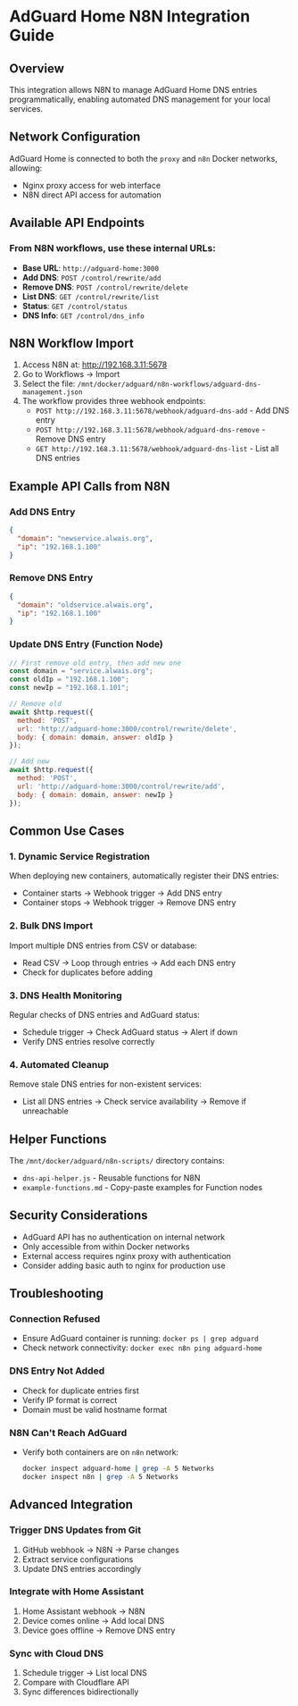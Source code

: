 # AdGuard Home N8N Integration Guide

## Overview

This integration allows N8N to manage AdGuard Home DNS entries programmatically, enabling automated DNS management for your local services.

## Network Configuration

AdGuard Home is connected to both the `proxy` and `n8n` Docker networks, allowing:
- Nginx proxy access for web interface
- N8N direct API access for automation

## Available API Endpoints

### From N8N workflows, use these internal URLs:

- **Base URL**: `http://adguard-home:3000`
- **Add DNS**: `POST /control/rewrite/add`
- **Remove DNS**: `POST /control/rewrite/delete`
- **List DNS**: `GET /control/rewrite/list`
- **Status**: `GET /control/status`
- **DNS Info**: `GET /control/dns_info`

## N8N Workflow Import

1. Access N8N at: http://192.168.3.11:5678
2. Go to Workflows → Import
3. Select the file: `/mnt/docker/adguard/n8n-workflows/adguard-dns-management.json`
4. The workflow provides three webhook endpoints:
   - `POST http://192.168.3.11:5678/webhook/adguard-dns-add` - Add DNS entry
   - `POST http://192.168.3.11:5678/webhook/adguard-dns-remove` - Remove DNS entry
   - `GET http://192.168.3.11:5678/webhook/adguard-dns-list` - List all DNS entries

## Example API Calls from N8N

### Add DNS Entry
```json
{
  "domain": "newservice.alwais.org",
  "ip": "192.168.1.100"
}
```

### Remove DNS Entry
```json
{
  "domain": "oldservice.alwais.org",
  "ip": "192.168.1.100"
}
```

### Update DNS Entry (Function Node)
```javascript
// First remove old entry, then add new one
const domain = "service.alwais.org";
const oldIp = "192.168.1.100";
const newIp = "192.168.1.101";

// Remove old
await $http.request({
  method: 'POST',
  url: 'http://adguard-home:3000/control/rewrite/delete',
  body: { domain: domain, answer: oldIp }
});

// Add new
await $http.request({
  method: 'POST',
  url: 'http://adguard-home:3000/control/rewrite/add',
  body: { domain: domain, answer: newIp }
});
```

## Common Use Cases

### 1. Dynamic Service Registration
When deploying new containers, automatically register their DNS entries:
- Container starts → Webhook trigger → Add DNS entry
- Container stops → Webhook trigger → Remove DNS entry

### 2. Bulk DNS Import
Import multiple DNS entries from CSV or database:
- Read CSV → Loop through entries → Add each DNS entry
- Check for duplicates before adding

### 3. DNS Health Monitoring
Regular checks of DNS entries and AdGuard status:
- Schedule trigger → Check AdGuard status → Alert if down
- Verify DNS entries resolve correctly

### 4. Automated Cleanup
Remove stale DNS entries for non-existent services:
- List all DNS entries → Check service availability → Remove if unreachable

## Helper Functions

The `/mnt/docker/adguard/n8n-scripts/` directory contains:
- `dns-api-helper.js` - Reusable functions for N8N
- `example-functions.md` - Copy-paste examples for Function nodes

## Security Considerations

- AdGuard API has no authentication on internal network
- Only accessible from within Docker networks
- External access requires nginx proxy with authentication
- Consider adding basic auth to nginx for production use

## Troubleshooting

### Connection Refused
- Ensure AdGuard container is running: `docker ps | grep adguard`
- Check network connectivity: `docker exec n8n ping adguard-home`

### DNS Entry Not Added
- Check for duplicate entries first
- Verify IP format is correct
- Domain must be valid hostname format

### N8N Can't Reach AdGuard
- Verify both containers are on `n8n` network:
  ```bash
  docker inspect adguard-home | grep -A 5 Networks
  docker inspect n8n | grep -A 5 Networks
  ```

## Advanced Integration

### Trigger DNS Updates from Git
1. GitHub webhook → N8N → Parse changes
2. Extract service configurations
3. Update DNS entries accordingly

### Integrate with Home Assistant
1. Home Assistant webhook → N8N
2. Device comes online → Add local DNS
3. Device goes offline → Remove DNS entry

### Sync with Cloud DNS
1. Schedule trigger → List local DNS
2. Compare with Cloudflare API
3. Sync differences bidirectionally